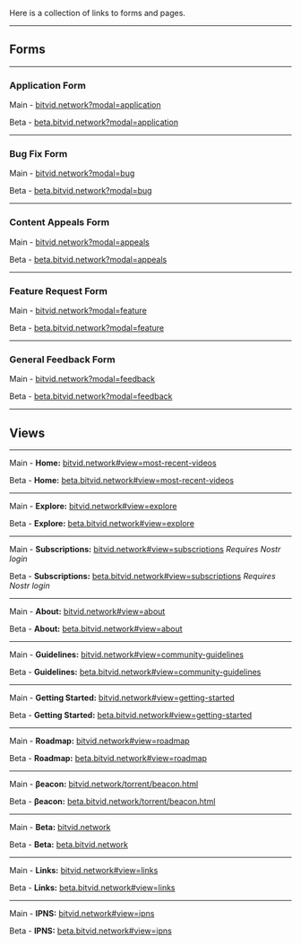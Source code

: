 Here is a collection of links to forms and pages.

---

## Forms

---

### Application Form

Main - [bitvid.network?modal=application](https://bitvid.network?modal=application)

Beta - [beta.bitvid.network?modal=application](https://beta.bitvid.network?modal=application)

---

### Bug Fix Form

Main - [bitvid.network?modal=bug](https://bitvid.network?modal=bug)

Beta - [beta.bitvid.network?modal=bug](https://beta.bitvid.network?modal=bug)

---

### Content Appeals Form

Main - [bitvid.network?modal=appeals](https://bitvid.network?modal=appeals)

Beta - [beta.bitvid.network?modal=appeals](https://beta.bitvid.network?modal=appeals)

---

### Feature Request Form

Main - [bitvid.network?modal=feature](https://beta.bitvid.network?modal=feature)

Beta - [beta.bitvid.network?modal=feature](https://bitvid.network?modal=feature)

---

### General Feedback Form

Main - [bitvid.network?modal=feedback](https://bitvid.network?modal=feedback)

Beta - [beta.bitvid.network?modal=feedback](https://beta.bitvid.network?modal=feedback)

---

## Views

---

Main - **Home:** [bitvid.network#view=most-recent-videos](https://bitvid.network#view=most-recent-videos)

Beta - **Home:** [beta.bitvid.network#view=most-recent-videos](https://beta.bitvid.network#view=most-recent-videos)

---

Main - **Explore:** [bitvid.network#view=explore](https://bitvid.network#view=explore)

Beta - **Explore:** [beta.bitvid.network#view=explore](https://beta.bitvid.network#view=explore)

---

Main - **Subscriptions:** [bitvid.network#view=subscriptions](https://bitvid.network#view=subscriptions) _Requires Nostr login_

Beta - **Subscriptions:** [beta.bitvid.network#view=subscriptions](https://beta.bitvid.network#view=subscriptions) _Requires Nostr login_

---

Main - **About:** [bitvid.network#view=about](https://bitvid.network#view=about)

Beta - **About:** [beta.bitvid.network#view=about](https://beta.bitvid.network#view=about)

---

Main - **Guidelines:** [bitvid.network#view=community-guidelines](https://bitvid.network#view=community-guidelines)

Beta - **Guidelines:** [beta.bitvid.network#view=community-guidelines](https://beta.bitvid.network#view=community-guidelines)

---

Main - **Getting Started:** [bitvid.network#view=getting-started](https://bitvid.network#view=getting-started)

Beta - **Getting Started:** [beta.bitvid.network#view=getting-started](https://beta.bitvid.network#view=getting-started)

---

Main - **Roadmap:** [bitvid.network#view=roadmap](https://bitvid.network#view=roadmap)

Beta - **Roadmap:** [beta.bitvid.network#view=roadmap](https://beta.bitvid.network#view=roadmap)

---

Main - **βeacon:** [bitvid.network/torrent/beacon.html](https://bitvid.network/torrent/beacon.html)

Beta - **βeacon:** [beta.bitvid.network/torrent/beacon.html](https://beta.bitvid.network/torrent/beacon.html)

---

Main - **Beta:** [bitvid.network](https://bitvid.network)

Beta - **Beta:** [beta.bitvid.network](https://beta.bitvid.network)

---

Main - **Links:** [bitvid.network#view=links](https://bitvid.network#view=links)

Beta - **Links:** [beta.bitvid.network#view=links](https://beta.bitvid.network#view=links)

---

Main - **IPNS:** [bitvid.network#view=ipns](https://bitvid.network#view=ipns)

Beta - **IPNS:** [beta.bitvid.network#view=ipns](https://beta.bitvid.network#view=ipns)
